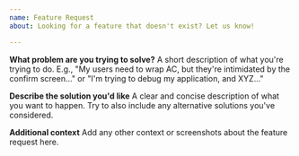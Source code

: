 ```yaml
---
name: Feature Request
about: Looking for a feature that doesn't exist? Let us know!

---
```


**What problem are you trying to solve?**
A short description of what you're trying to do. E.g., "My users need to wrap AC, but they're intimidated by the confirm screen..." or "I'm trying to debug my application, and XYZ..."

**Describe the solution you'd like**
A clear and concise description of what you want to happen. Try to also include any alternative solutions you've considered.

**Additional context**
Add any other context or screenshots about the feature request here.
